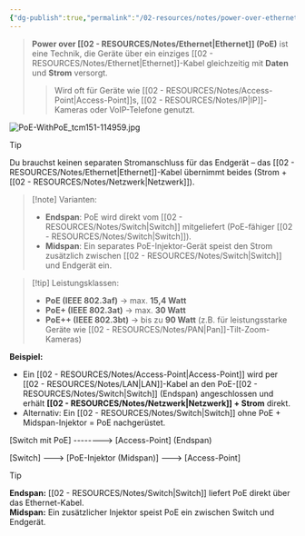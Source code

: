 ```yaml
---
{"dg-publish":true,"permalink":"/02-resources/notes/power-over-ethernet/","tags":["GFN/prüfungsrelevant/AP1/vorbereitung","netzwerk"]}
---
```


>**Power over [[02 - RESOURCES/Notes/Ethernet\|Ethernet]] (PoE)** ist eine Technik, die Geräte über ein einziges [[02 - RESOURCES/Notes/Ethernet\|Ethernet]]-Kabel gleichzeitig mit **Daten** und **Strom** versorgt.
> 
> > Wird oft für Geräte wie [[02 - RESOURCES/Notes/Access-Point\|Access-Point]]s, [[02 - RESOURCES/Notes/IP\|IP]]-Kameras oder VoIP-Telefone genutzt.

![PoE-WithPoE_tcm151-114959.jpg](/img/user/02%20-%20RESOURCES/Files/PoE-WithPoE_tcm151-114959.jpg)

> [!tip]  
> Du brauchst keinen separaten Stromanschluss für das Endgerät – das [[02 - RESOURCES/Notes/Ethernet\|Ethernet]]-Kabel übernimmt beides (Strom + [[02 - RESOURCES/Notes/Netzwerk\|Netzwerk]]).

> [!note] Varianten:
> 
> - **Endspan**: PoE wird direkt vom [[02 - RESOURCES/Notes/Switch\|Switch]] mitgeliefert (PoE-fähiger [[02 - RESOURCES/Notes/Switch\|Switch]]).
> - **Midspan**: Ein separates PoE-Injektor-Gerät speist den Strom zusätzlich zwischen [[02 - RESOURCES/Notes/Switch\|Switch]] und Endgerät ein.

> [!tip] Leistungsklassen:
> 
> - **PoE (IEEE 802.3af)** → max. **15,4 Watt**
> - **PoE+ (IEEE 802.3at)** → max. **30 Watt**
> - **PoE++ (IEEE 802.3bt)** → bis zu **90 Watt** (z.B. für leistungsstarke Geräte wie [[02 - RESOURCES/Notes/PAN\|Pan]]-Tilt-Zoom-Kameras)

**Beispiel:**

- Ein [[02 - RESOURCES/Notes/Access-Point\|Access-Point]] wird per [[02 - RESOURCES/Notes/LAN\|LAN]]-Kabel an den PoE-[[02 - RESOURCES/Notes/Switch\|Switch]] (Endspan) angeschlossen und erhält **[[02 - RESOURCES/Notes/Netzwerk\|Netzwerk]] + Strom** direkt.
- Alternativ: Ein [[02 - RESOURCES/Notes/Switch\|Switch]] ohne PoE + Midspan-Injektor = PoE nachgerüstet.


[Switch mit PoE] --------> [Access-Point]
    (Endspan)

[Switch] ---> [PoE-Injektor (Midspan)] ---> [Access-Point]




>[!tip] 
> **Endspan:** [[02 - RESOURCES/Notes/Switch\|Switch]] liefert PoE direkt über das Ethernet-Kabel.  
> **Midspan:** Ein zusätzlicher Injektor speist PoE ein zwischen Switch und Endgerät.


